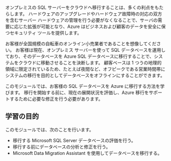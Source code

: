 オンプレミスの SQL サーバーをクラウドへ移行することは、多くの利点をもたらします。 ハードウェアのアップグレードやハードウェア故障時の対応の双方を含むサーバー ハードウェアの管理を行う必要がなくなることで、サーバの需要に応じた拡張が可能となり、Azure はビジネスおよび顧客のデータを安全に保つセキュリティ ツールを提供します。

お客様が全国規模の自転車のオンライン小売業者であることを想像してください。 お客様は現在、オンプレミス サーバーを使って SQL データベースを運用しており、そのデータベースを Azure SQL データベースに移行することで、システムをクラウドに移動させることを決断します。 顧客ベースは 1 つうの地理的領域に限定されているため、たとえば夜間など、オフピークである営業時間帯にシステムの移行を目的としてデータベースをオフラインにすることができます。

このモジュールでは、お客様の SQL データベースを Azure に移行する方法を学びます。 移行を開始する前に、現在の展開状況を評価し、Azure 移行をサポートするために必要な修正を行う必要があります。

## <a name="learning-objectives"></a>学習の目的

このモジュールでは、次のことを行います。

- 移行する Microsoft SQL Server データベースの評価を行う。
- 移行する前にデータベースの分析と修正を行う。
- Microsoft Data Migration Assistant を使用してデータベースを移行する。
